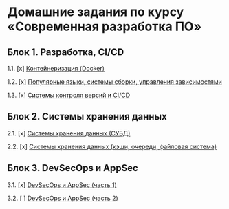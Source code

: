 # Домашние задания по курсу «Современная разработка ПО»

## Блок 1. Разработка, CI/CD

1.1. [x] [Контейнеризация (Docker)](01_docker)

1.2. [x] [Популярные языки, системы сборки, управления зависимостями](02_dev)

1.3. [x] [Системы контроля версий и CI/CD](03_cicd)

## Блок 2. Системы хранения данных

2.1. [x] [Системы хранения данных (СУБД)](04_dbms)

2.2. [x] [Системы хранения данных (кэши, очереди, файловая система)](05_storage)

## Блок 3. DevSecOps и AppSec

3.1. [x] [DevSecOps и AppSec (часть 1)](06_devsecops)

3.2. [ ] [DevSecOps и AppSec (часть 2)](07_devsecops)


